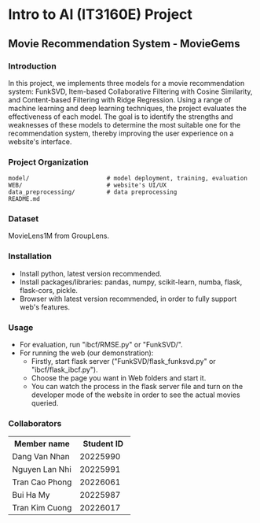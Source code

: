 # Intro to AI (IT3160E) Project 

## Movie Recommendation System - MovieGems

### Introduction
In this project, we implements three models for a movie recommendation system: FunkSVD, Item-based Collaborative Filtering with Cosine Similarity, and Content-based Filtering with Ridge Regression. Using a range of machine learning and deep learning techniques, the project evaluates the effectiveness of each model. The goal is to identify the strengths and weaknesses of these models to determine the most suitable one for the recommendation system, thereby improving the user experience on a website's interface.

### Project Organization
```
model/                      # model deployment, training, evaluation
WEB/                        # website's UI/UX
data_preprocessing/         # data preprocessing
README.md            
```
### Dataset
MovieLens1M from GroupLens.
### Installation
- Install python, latest version recommended.
- Install packages/libraries: pandas, numpy, scikit-learn, numba, flask, flask-cors, pickle.
- Browser with latest version recommended, in order to fully support web's features.
### Usage
- For evaluation, run "ibcf/RMSE.py" or "FunkSVD/".
- For running the web (our demonstration):
  - Firstly, start flask server ("FunkSVD/flask_funksvd.py" or "ibcf/flask_ibcf.py").
  - Choose the page you want in Web folders and start it.
  - You can watch the process in the flask server file and turn on the developer mode of the website in order to see the actual movies queried.
### Collaborators
<table>
    <tbody>
        <tr>
            <th align="center">Member name</th>
            <th align="center">Student ID</th>
        </tr>
        <tr>
            <td>Dang Van Nhan</td>
            <td align="center"> 20225990&nbsp;&nbsp;&nbsp;</td>
        </tr>
        <tr>
            <td>Nguyen Lan Nhi</td>
            <td align="center"> 20225991&nbsp;&nbsp;&nbsp;</td>
        </tr>
        <tr>
            <td>Tran Cao Phong</td>
            <td align="center"> 20226061&nbsp;&nbsp;&nbsp;</td>
        </tr>
        <tr>
            <td>Bui Ha My</td>
            <td align="center"> 20225987&nbsp;&nbsp;&nbsp;</td>
        </tr>
        <tr>
            <td>Tran Kim Cuong</td>
            <td align="center"> 20226017&nbsp;&nbsp;&nbsp;</td>
        </tr>
    </tbody>
</table>
